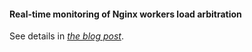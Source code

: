#### Real-time monitoring of Nginx workers load arbitration

See details in [*the blog
post*](https://lin-techdet.blogspot.com/2019/05/exploring-nginx-workers-load-arbitration.html).


